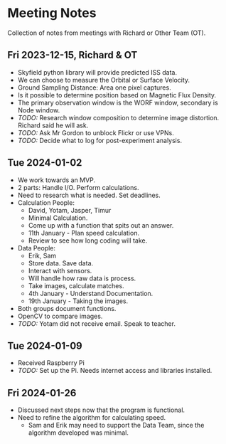 # Meeting Notes

Collection of notes from meetings with Richard or Other Team (OT).

## Fri 2023-12-15, Richard & OT
 - Skyfield python library will provide predicted ISS data.
 - We can choose to measure the Orbital or Surface Velocity.
 - Ground Sampling Distance: Area one pixel captures.
 - Is it possible to determine position based on Magnetic Flux Density.
 - The primary observation window is the WORF window, secondary is Node window.
 - *TODO:* Research window composition to determine image distortion. Richard said he will ask.
 - *TODO:* Ask Mr Gordon to unblock Flickr or use VPNs.
 - *TODO:* Decide what to log for post-experiment analysis.

## Tue 2024-01-02
 - We work towards an MVP.
 - 2 parts: Handle I/O. Perform calculations.
 - Need to research what is needed. Set deadlines.
 - Calculation People:
   - David, Yotam, Jasper, Timur
   - Minimal Calculation.
   - Come up with a function that spits out an answer.
   - 11th January - Plan speed calculation.
   - Review to see how long coding will take.
 - Data People:
   - Erik, Sam
   - Store data. Save data.
   - Interact with sensors.
   - Will handle how raw data is process.
   - Take images, calculate matches.
   - 4th January - Understand Documentation.
   - 19th January - Taking the images.
 - Both groups document functions.
 - OpenCV to compare images.
 - *TODO:* Yotam did not receive email. Speak to teacher.

## Tue 2024-01-09
 - Received Raspberry Pi
 - *TODO:* Set up the Pi. Needs internet access and libraries installed.

## Fri 2024-01-26
 - Discussed next steps now that the program is functional.
 - Need to refine the algorithm for calculating speed.
   - Sam and Erik may need to support the Data Team, since the algorithm developed was minimal.
